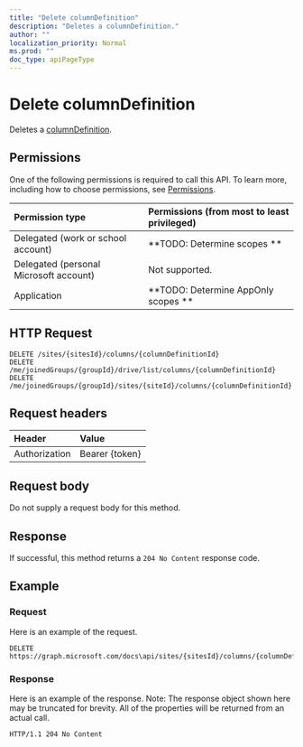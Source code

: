 ```yaml
---
title: "Delete columnDefinition"
description: "Deletes a columnDefinition."
author: ""
localization_priority: Normal
ms.prod: ""
doc_type: apiPageType
---
```


# Delete columnDefinition

Deletes a [columnDefinition](../resources/columndefinition.md).

## Permissions
One of the following permissions is required to call this API. To learn more, including how to choose permissions, see [Permissions](/concepts/permissions-reference.md).

|Permission type|Permissions (from most to least privileged)|
|:---|:---|
|Delegated (work or school account)|**TODO: Determine scopes **|
|Delegated (personal Microsoft account)|Not supported.|
|Application|**TODO: Determine AppOnly scopes **|

## HTTP Request
<!-- {
  "blockType": "ignored"
}
-->
``` http
DELETE /sites/{sitesId}/columns/{columnDefinitionId}
DELETE /me/joinedGroups/{groupId}/drive/list/columns/{columnDefinitionId}
DELETE /me/joinedGroups/{groupId}/sites/{siteId}/columns/{columnDefinitionId}
```

## Request headers
|Header|Value|
|:---|:---|
|Authorization|Bearer {token}|

## Request body
Do not supply a request body for this method.

## Response
If successful, this method returns a `204 No Content` response code.

## Example

### Request
Here is an example of the request.
<!-- {
  "blockType": "request",
  "name": "delete_columndefinition"
}
-->
``` http
DELETE https://graph.microsoft.com/docs\api/sites/{sitesId}/columns/{columnDefinitionId}
```

### Response
Here is an example of the response. Note: The response object shown here may be truncated for brevity. All of the properties will be returned from an actual call.
<!-- {
  "blockType": "response",
  "truncated": true
}
-->
``` http
HTTP/1.1 204 No Content
```


